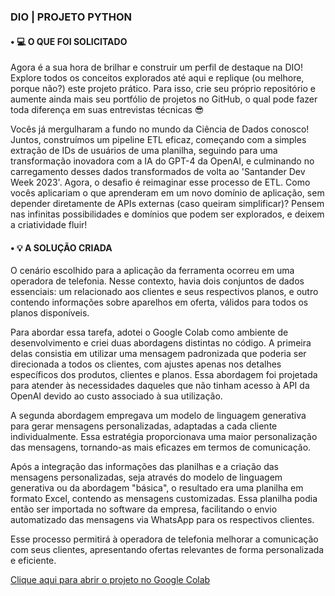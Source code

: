 ### DIO | PROJETO PYTHON

#### • 💻 O QUE FOI SOLICITADO

Agora é a sua hora de brilhar e construir um perfil de destaque na DIO! Explore todos os conceitos explorados até aqui e replique (ou melhore, porque não?) este projeto prático. Para isso, crie seu próprio repositório e aumente ainda mais seu portfólio de projetos no GitHub, o qual pode fazer toda diferença em suas entrevistas técnicas 😎

Vocês já mergulharam a fundo no mundo da Ciência de Dados conosco! Juntos, construímos um pipeline ETL eficaz, começando com a simples extração de IDs de usuários de uma planilha, seguindo para uma transformação inovadora com a IA do GPT-4 da OpenAI, e culminando no carregamento desses dados transformados de volta ao 'Santander Dev Week 2023'. Agora, o desafio é reimaginar esse processo de ETL. Como vocês aplicariam o que aprenderam em um novo domínio de aplicação, sem depender diretamente de APIs externas (caso queiram simplificar)? Pensem nas infinitas possibilidades e domínios que podem ser explorados, e deixem a criatividade fluir!

#### • 💡 A SOLUÇÃO CRIADA

O cenário escolhido para a aplicação da ferramenta ocorreu em uma operadora de telefonia. Nesse contexto, havia dois conjuntos de dados essenciais: um relacionado aos clientes e seus respectivos planos, e outro contendo informações sobre aparelhos em oferta, válidos para todos os planos disponíveis.

Para abordar essa tarefa, adotei o Google Colab como ambiente de desenvolvimento e criei duas abordagens distintas no código. A primeira delas consistia em utilizar uma mensagem padronizada que poderia ser direcionada a todos os clientes, com ajustes apenas nos detalhes específicos dos produtos, clientes e planos. Essa abordagem foi projetada para atender às necessidades daqueles que não tinham acesso à API da OpenAI devido ao custo associado à sua utilização.

A segunda abordagem empregava um modelo de linguagem generativa para gerar mensagens personalizadas, adaptadas a cada cliente individualmente. Essa estratégia proporcionava uma maior personalização das mensagens, tornando-as mais eficazes em termos de comunicação.

Após a integração das informações das planilhas e a criação das mensagens personalizadas, seja através do modelo de linguagem generativa ou da abordagem "básica", o resultado era uma planilha em formato Excel, contendo as mensagens customizadas. Essa planilha podia então ser importada no software da empresa, facilitando o envio automatizado das mensagens via WhatsApp para os respectivos clientes.

Esse processo permitirá à operadora de telefonia melhorar a comunicação com seus clientes, apresentando ofertas relevantes de forma personalizada e eficiente.

[Clique aqui para abrir o projeto no Google Colab](https://colab.research.google.com/drive/1HcxODciPByexKP9ahfNzMKpyUc2nEjQ3?usp=sharing)
